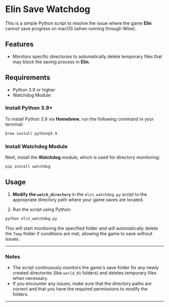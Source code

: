 # Elin Save Watchdog

This is a simple Python script to resolve the issue where the game **Elin** cannot save progress on macOS (when running through Wine).

## Features

- Monitors specific directories to automatically delete temporary files that may block the saving process in **Elin**.

## Requirements

- Python 3.9 or higher
- Watchdog Module

### Install Python 3.9+

To install Python 3.9 via **Homebrew**, run the following command in your terminal:

```bash
brew install python@3.9
```

### Install Watchdog Module

Next, install the **Watchdog** module, which is used for directory monitoring:

```bash
pip install watchdog
```

## Usage

1. **Modify the `watch_directory`** in the `elin_watchdog.py` script to the appropriate directory path where your game saves are located. 

2. Run the script using Python:

```bash
python elin_watchdog.py
```

This will start monitoring the specified folder and will automatically delete the `Temp` folder if conditions are met, allowing the game to save without issues.

---

### Notes

- The script continuously monitors the game's save folder for any newly created directories (like `world_01` folders) and deletes temporary files when necessary.
- If you encounter any issues, make sure that the directory paths are correct and that you have the required permissions to modify the folders.

---
